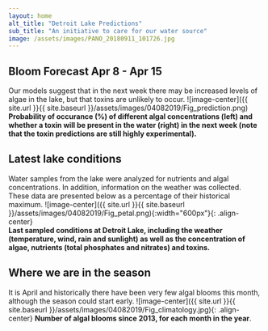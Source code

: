 ```yaml
---
layout: home
alt_title: "Detroit Lake Predictions"
sub_title: "An initiative to care for our water source"
image: /assets/images/PANO_20180911_101726.jpg
---
```

## Bloom Forecast Apr 8 - Apr 15
Our models suggest that in the next week there may be increased levels of algae in the lake, but that toxins are unlikely to occur.
![image-center]({{ site.url }}{{ site.baseurl }}/assets/images/04082019/Fig_prediction.png)
__Probability of occurance (%) of different algal concentrations (left) and whether a toxin will be present in the water (right) in the next week (note that the toxin predictions are still highly experimental).__

## Latest lake conditions
Water samples from the lake were analyzed for nutrients and algal concentrations. In addition, information on the weather was collected. These data are presented below as a percentage of their historical maximum.
![image-center]({{ site.url }}{{ site.baseurl }}/assets/images/04082019/Fig_petal.png){:width="600px"}{: .align-center}
<br clear="all" />
__Last sampled conditions at Detroit Lake, including the weather (temperature, wind, rain and sunlight) as well as the concentration of algae, nutrients (total phosphates and nitrates) and toxins.__

## Where we are in the season
It is April and historically there have been very few algal blooms this month, although the season could start early.
![image-center]({{ site.url }}{{ site.baseurl }}/assets/images/04082019/Fig_climatology.jpg){: .align-center}
__Number of algal blooms since 2013, for each month in the year__.
